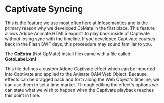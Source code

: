 # Captivate Syncing
This is the feature we use most often here at Infosemantics and is the primary reason why we developed CpMate in the first place.
This feature allows Adobe Animate HTML5 exports to play back inside of Captivate without losing sync with the timeline. If you developed Captivate courses back in the Flash SWF days, this proceedure may sound familiar to you.

The **CpExtra** (Not CpMate) install files came with a file called: **GotoLabel.xml**

This file defines a custom Adobe Captivate effect which can be imported into Captivate and applied to the Animate OAM Web Object. Because effects can be dragged back and forth along the Web Object's timeline, we can use them to set a time marker. Through editing the effect's options we can state what we wish to happen when the Captivate playback reaches this point in time.
